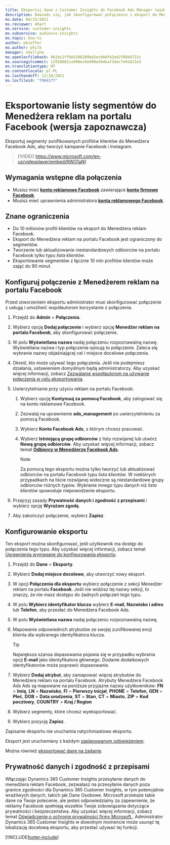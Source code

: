```yaml
---
title: Eksportuj dane z Customer Insights do Facebook Ads Manager (wideo)
description: Dowiedz się, jak skonfigurować połączenie i eksport do Menedżera reklam na portalu Facebook.
ms.date: 04/15/2021
ms.reviewer: mhart
ms.service: customer-insights
ms.subservice: audience-insights
ms.topic: how-to
author: pkieffer
ms.author: philk
manager: shellyha
ms.openlocfilehash: 4b2dc2ff8e5286209bd2ec94df42e82f0944715c
ms.sourcegitcommit: 12910882ca990ec0e890ed4deaf3dac7e01621e5
ms.translationtype: HT
ms.contentlocale: pl-PL
ms.lasthandoff: 12/10/2021
ms.locfileid: "7904177"
---
```

# <a name="export-segments-list-to-facebook-ads-manager-preview"></a>Eksportowanie listy segmentów do Menedżera reklam na portalu Facebook (wersja zapoznawcza)

Eksportuj segmenty zunifikowanych profilów klientów do Menedżera Facebook Ads, aby tworzyć kampanie Facebook i Instagram.

> [!VIDEO https://www.microsoft.com/en-us/videoplayer/embed/RWO1aN]

## <a name="prerequisites-for-connection"></a>Wymagania wstępne dla połączenia

- Musisz mieć [**konto reklamowe Facebook**](https://www.facebook.com/business/learn/lessons/step-by-step-ads-manager-account) zawierające [**konto firmowe Facebook**](https://business.facebook.com/).
- Musisz mieć uprawnienia administratora [**konta reklamowego Facebook**](https://www.facebook.com/business/learn/lessons/step-by-step-ads-manager-account).

## <a name="known-limitations"></a>Znane ograniczenia

- Do 10 milionów profili klientów na eksport do Menedżera reklam Facebook.
- Eksport do Menedżera reklam na portalu Facebook jest ograniczony do segmentów.
- Tworzenie lub aktualizowanie niestandardowych odbiorców na portalu Facebook tylko typu *lista klientów*.
- Eksportowanie segmentów z łącznie 10 mln profilów klientów może zająć do 90 minut.

## <a name="set-up-connection-to-facebook-ads-manager"></a>Konfiguruj połączenie z Menedżerem reklam na portalu Facebook

Przed utworzeniem eksportu administrator musi skonfigurować połączenie z usługą i umożliwić współautorom korzystanie z połączenia.

1. Przejdź do **Admin** > **Połączenia**.

1. Wybierz opcję **Dodaj połączenie** i wybierz opcję **Menedżer reklam na portalu Facebook**, aby skonfigurować połączenie.

1. W polu **Wyświetlana nazwa** nadaj połączeniu rozpoznawalną nazwę. Wyświetlana nazwa i typ połączenia opisują to połączenie. Zaleca się wybranie nazwy objaśniającej cel i miejsce docelowe połączenia.

1. Określ, kto może używać tego połączenia. Jeśli nie podejmiesz działania, ustawieniem domyślnym będą administratorzy. Aby uzyskać więcej informacji, zobacz [Zezwalanie współautorom na używanie połączenia w celu eksportowania](connections.md#allow-contributors-to-use-a-connection-for-exports).

1. Uwierzytelnianie przy użyciu reklam na portalu Facebook: 

   1. Wybierz opcję **Kontynuuj za pomocą Facebook**, aby zalogować się na konto reklamowe Facebook.

   1. Zezwalaj na uprawnienie **ads_management** po uwierzytelnieniu za pomocą Facebook.

   1. Wybierz **Konto Facebook Ads**, z którym chcesz pracować.

   1. Wybierz **Istniejącą grupę odbiorców** z listy rozwijanej lub utwórz **Nową grupę odbiorców**. Aby uzyskać więcej informacji, zobacz temat [**Odbiorcy w Menedżerze Facebook Ads**](https://www.facebook.com/business/help/744354708981227?id=2469097953376494).
      > [!NOTE]
      > Za pomocą tego eksportu można tylko tworzyć lub aktualizować odbiorców na portalu Facebook typu *lista klientów*. W niektórych przypadkach na liście rozwijanej widoczne są niestandardowe grupy odbiorców różnych typów. Wybranie innego typu danych niż *lista klientów* spowoduje niepowodzenie eksportu. 

1. Przejrzyj zasady **Prywatność danych i zgodność z przepisami** i wybierz opcję **Wyrażam zgodę**.

1. Aby zakończyć połączenie, wybierz **Zapisz**.

## <a name="configure-an-export"></a>Konfigurowanie eksportu

Ten eksport można skonfigurować, jeśli użytkownik ma dostęp do połączenia tego typu. Aby uzyskać więcej informacji, zobacz temat [Uprawnienia wymagane do konfigurowania eksportu](export-destinations.md#set-up-a-new-export).

1. Przejdź do **Dane** > **Eksporty**.

1. Wybierz **Dodaj miejsce docelowe**, aby utworzyć nowy eksport. 

1. W opcji **Połączenia dla eksportu** wybierz połączenie z sekcji Menedżer reklam na portalu **Facebook**. Jeśli nie widzisz tej nazwy sekcji, to znaczy, że nie masz dostępu do żadnych połączeń tego typu.

1. W polu **Wybierz identyfikator klucza** wybierz **E-mail**, **Nazwisko i adres** lub **Telefon**, aby przesłać do Menedżera Facebook Ads. 

1. W polu **Wyświetlana nazwa** nadaj połączeniu rozpoznawalną nazwę.

1. Mapowanie odpowiednich atrybutów ze swojej zunifikowanej encji klienta dla wybranego identyfikatora klucza.
   > [!TIP]
   > Największa szansa dopasowania pojawia się w przypadku wybrania opcji **E-mail** jako identyfikatora głównego. Dodanie dodatkowych identyfikatorów może poprawić dopasowanie.

1. Wybierz **Dodaj atrybut**, aby zamapować więcej atrybutów do Menedżera reklam na portalu Facebook. Atrybuty Menedżera Facebook Ads Ads są mapowane na poniższe przyjazne nazwy użytkowników: **FN** = **Imię**, **LN** = **Nazwisko**, **FI** = **Pierwszy inicjał**, **PHONE** = **Telefon**, **GEN** = **Płeć**, **DOB** = **Data urodzenia**, **ST** = **Stan**, **CT** = **Miasto**, **ZIP** = **Kod pocztowy**, **COUNTRY** = **Kraj / Region**

1. Wybierz segmenty, które chcesz wyeksportować.

1. Wybierz pozycję **Zapisz**.

Zapisanie eksportu nie uruchamia natychmiastowo eksportu.

Eksport jest uruchamiany z każdym [zaplanowanym odświeżeniem](system.md#schedule-tab). 

Można również [eksportować dane na żądanie](export-destinations.md#run-exports-on-demand). 

## <a name="data-privacy-and-compliance"></a>Prywatność danych i zgodność z przepisami

Włączając Dynamics 365 Customer Insights przesyłanie danych do menedżera reklam Facebook, zezwalasz na przesyłanie danych poza granice zgodności dla Dynamics 365 Customer Insights, w tym potencjalnie wrażliwych danych, takich jak Dane Osobowe. Microsoft przekaże takie dane na Twoje polecenie, ale jesteś odpowiedzialny za zapewnienie, że reklamy Facebook spełniają wszelkie Twoje zobowiązania dotyczące prywatności i bezpieczeństwa. Aby uzyskać więcej informacji, zobacz temat [Oświadczenie o ochronie prywatności firmy Microsoft.](https://go.microsoft.com/fwlink/?linkid=396732).
Administrator Dynamics 365 Customer Insights w dowolnym momencie może usunąć tę lokalizację docelową eksportu, aby przestać używać tej funkcji.


[!INCLUDE[footer-include](../includes/footer-banner.md)]
